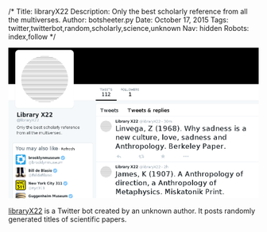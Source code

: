 /*
Title: libraryX22
Description: Only the best scholarly reference from all the multiverses.
Author: botsheeter.py
Date: October 17, 2015
Tags: twitter,twitterbot,random,scholarly,science,unknown
Nav: hidden
Robots: index,follow
*/

[![](/../content/bots/twitterbots/images/libraryX22.png)](https://twitter.com/libraryX22)

[libraryX22](https://twitter.com/libraryX22) is a Twitter bot created by an unknown author. It posts randomly generated titles of scientific papers.

